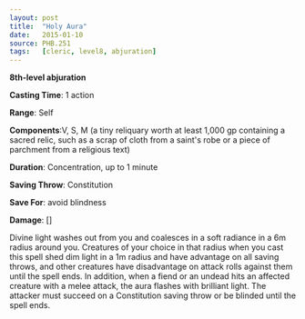 ```yaml
---
layout: post
title:  "Holy Aura"
date:   2015-01-10
source: PHB.251
tags:   [cleric, level8, abjuration]
---
```


**8th-level abjuration**

**Casting Time**: 1 action

**Range**: Self

**Components**:V, S, M (a tiny reliquary worth at least 1,000 gp containing a sacred relic, such as a scrap of cloth from a saint's robe or a piece of parchment from a religious text)

**Duration**: Concentration, up to 1 minute

**Saving Throw**: Constitution

**Save For**: avoid blindness

**Damage**: []

Divine light washes out from you and coalesces in a soft radiance in a 6m radius around you. Creatures of your choice in that radius when you cast this spell shed dim light in a 1m radius and have advantage on all saving throws, and other creatures have disadvantage on attack rolls against them until the spell ends. In addition, when a fiend or an undead hits an affected creature with a melee attack, the aura flashes with brilliant light. The attacker must succeed on a Constitution saving throw or be blinded until the spell ends.
